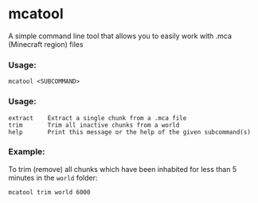 # mcatool

A simple command line tool that allows you to easily work with .mca (Minecraft region) files

### Usage:
```
mcatool <SUBCOMMAND>
```

### Usage:
```
extract    Extract a single chunk from a .mca file
trim       Trim all inactive chunks from a world
help       Print this message or the help of the given subcommand(s)
```

### Example:
To trim (remove) all chunks which have been inhabited for less than 5 minutes
in the `world` folder:
```
mcatool trim world 6000
```
